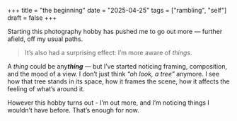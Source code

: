 +++
title = "the beginning"
date = "2025-04-25"
tags = ["rambling", "self"]
draft = false
+++

Starting this photography hobby has pushed me to go out more — further afield, off my usual paths.

>It’s also had a surprising effect: I’m more aware of *things*.

A *thing* could be any***thing*** — but I’ve started noticing framing, composition, and the mood of a view. I don’t just think *“oh look, a tree”* anymore. I see how that tree stands in its space, how it frames the scene, how it affects the feeling of what’s around it.


However this hobby turns out - I’m out more, and I’m noticing things I wouldn’t have before. That’s enough for now.